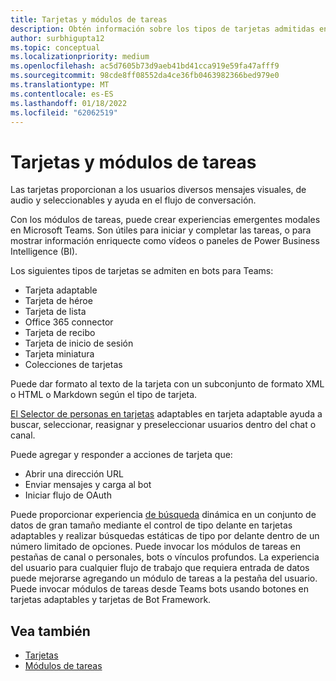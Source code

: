 ```yaml
---
title: Tarjetas y módulos de tareas
description: Obtén información sobre los tipos de tarjetas admitidas en bots para Teams, como, tarjetas adaptables, tarjeta de héroe, tarjeta miniatura y mucho más. Obtenga información sobre acciones de tarjetas e invocar módulos de tareas en canales, bots o vínculos profundos.
author: surbhigupta12
ms.topic: conceptual
ms.localizationpriority: medium
ms.openlocfilehash: ac5d7605b73d9aeb41bd41cca919e59fa47afff9
ms.sourcegitcommit: 98cde8ff08552da4ce36fb0463982366bed979e0
ms.translationtype: MT
ms.contentlocale: es-ES
ms.lasthandoff: 01/18/2022
ms.locfileid: "62062519"
---
```

# <a name="cards-and-task-modules"></a>Tarjetas y módulos de tareas

Las tarjetas proporcionan a los usuarios diversos mensajes visuales, de audio y seleccionables y ayuda en el flujo de conversación.

Con los módulos de tareas, puede crear experiencias emergentes modales en Microsoft Teams. Son útiles para iniciar y completar las tareas, o para mostrar información enriquecte como vídeos o paneles de Power Business Intelligence (BI).

Los siguientes tipos de tarjetas se admiten en bots para Teams:

* Tarjeta adaptable
* Tarjeta de héroe
* Tarjeta de lista
* Office 365 connector
* Tarjeta de recibo
* Tarjeta de inicio de sesión
* Tarjeta miniatura
* Colecciones de tarjetas

Puede dar formato al texto de la tarjeta con un subconjunto de formato XML o HTML o Markdown según el tipo de tarjeta.

[El Selector de personas en tarjetas](cards/people-picker.md) adaptables en tarjeta adaptable ayuda a buscar, seleccionar, reasignar y preseleccionar usuarios dentro del chat o canal.

Puede agregar y responder a acciones de tarjeta que:
* Abrir una dirección URL
* Enviar mensajes y carga al bot
* Iniciar flujo de OAuth

Puede proporcionar experiencia [de búsqueda](~/task-modules-and-cards/cards/dynamic-search.md) dinámica en un conjunto de datos de gran tamaño mediante el control de tipo delante en tarjetas adaptables y realizar búsquedas estáticas de tipo por delante dentro de un número limitado de opciones. Puede invocar los módulos de tareas en pestañas de canal o personales, bots o vínculos profundos. La experiencia del usuario para cualquier flujo de trabajo que requiera entrada de datos puede mejorarse agregando un módulo de tareas a la pestaña del usuario. Puede invocar módulos de tareas desde Teams bots usando botones en tarjetas adaptables y tarjetas de Bot Framework.

## <a name="see-also"></a>Vea también

* [Tarjetas](~/task-modules-and-cards/what-are-cards.md)
* [Módulos de tareas](~/task-modules-and-cards/what-are-task-modules.md)
